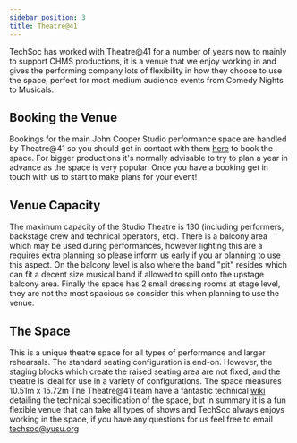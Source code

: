 ```yaml
---
sidebar_position: 3
title: Theatre@41
---
```


TechSoc has worked with Theatre@41 for a number of years now to mainly to support CHMS productions, it is a venue that we enjoy working in and gives the performing company lots of flexibility in how they choose to use the space, perfect for most medium audience events from Comedy Nights to Musicals.

## Booking the Venue
Bookings for the main John Cooper Studio performance space are handled by Theatre@41 so you should get in contact with them [here](https://www.41monkgate.co.uk/johncooperstudio) to book the space. For bigger productions it's normally advisable to try to plan a year in advance as the space is very popular. Once you have a booking get in touch with us to start to make plans for your event!

## Venue Capacity
The maximum capacity of the Studio Theatre is 130 (including performers, backstage crew and technical operators, etc). There is a balcony area which may be used during performances, however lighting this are a requires extra planning so please inform us early if you ar planning to use this aspect. On the balcony level is also where the band "pit" resides which can fit a decent size musical band if allowed to spill onto the upstage balcony area.
Finally the space has 2 small dressing rooms at stage level, they are not the most spacious so consider this when planning to use the venue.

## The Space
This is a unique theatre space for all types of performance and larger rehearsals.  The standard seating configuration is end-on. However, the staging blocks which create the raised seating area are not fixed, and the theatre is ideal for use in a variety of configurations. The space measures 10.51m x 15.72m
The Theatre@41 team have a fantastic technical [wiki](https://sites.google.com/41monkgate.co.uk/technicalwiki/) detailing the technical specification of the space, but in summary it is a fun flexible venue that can take all types of shows and TechSoc always enjoys working in the space, if you have any questions for us feel free to email [techsoc@yusu.org](mailto:techsoc@yusu.org)

